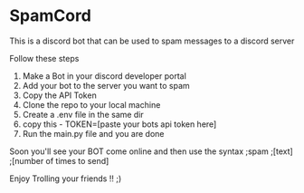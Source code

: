# SpamCord
 This is a discord bot that can be used to spam messages to a discord server <irritate your friends>
 
 Follow these steps
 1. Make a Bot in your discord developer portal
 2. Add your bot to the server you want to spam
 3. Copy the API Token
 4. Clone the repo to your local machine
 5. Create a .env file in the same dir
 6. copy this -  TOKEN=[paste your bots api token here]
 7. Run the main.py file and you are done
 
 Soon you'll see your BOT come online and then use the syntax ;spam ;[text] ;[number of times to send]
 
Enjoy Trolling your friends !! ;)  
